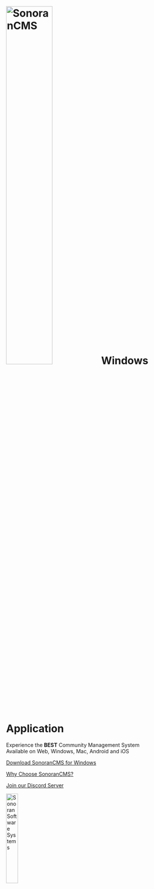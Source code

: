 # [<img width=50% src="https://sonoransoftware.com/assets/images/sonorancms/cms-text-trans.png" title="SonoranCMS" alt="SonoranCMS">](https://info.sonorancms.com/why-choose-sonoran-cms/why-choose-sonoran-cms) Windows Application

Experience the **BEST** Community Management System  
Available on Web, Windows, Mac, Android and iOS  

[Download SonoranCMS for Windows](https://github.com/Sonoran-Software/SonoranCMS_Windows/releases/latest/download/Sonoran-CMS.exe)  

[Why Choose SonoranCMS?](https://info.sonorancms.com/why-choose-sonoran-cms/why-choose-sonoran-cms)  

[Join our Discord Server](https://Discord.SonoranSoftware.com)  

<a href="https://sonoran.software" target="_blank"><img width=25% src="https://sonoransoftware.com/assets/images/logos/logo_blue_grey.png" title="Sonoran Software Website" alt="Sonoran Software Systems"></a>
